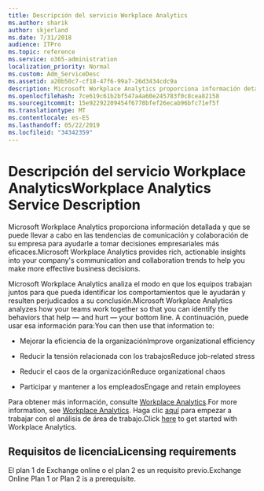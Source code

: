 ```yaml
---
title: Descripción del servicio Workplace Analytics
ms.author: sharik
author: skjerland
ms.date: 7/31/2018
audience: ITPro
ms.topic: reference
ms.service: o365-administration
localization_priority: Normal
ms.custom: Adm_ServiceDesc
ms.assetid: a20b50c7-cf18-47f6-99a7-26d3434cdc9a
description: Microsoft Workplace Analytics proporciona información detallada y que se puede llevar a cabo en las tendencias de comunicación y colaboración de su empresa para ayudarle a tomar decisiones empresariales más eficaces.
ms.openlocfilehash: 7ce619c61b2bf547a4a60e245783f0c8cea82158
ms.sourcegitcommit: 15e92292209454f6778bfef26ecab96bfc71ef5f
ms.translationtype: MT
ms.contentlocale: es-ES
ms.lasthandoff: 05/22/2019
ms.locfileid: "34342359"
---
```

# <a name="workplace-analytics-service-description"></a><span data-ttu-id="19471-103">Descripción del servicio Workplace Analytics</span><span class="sxs-lookup"><span data-stu-id="19471-103">Workplace Analytics Service Description</span></span>

<span data-ttu-id="19471-104">Microsoft Workplace Analytics proporciona información detallada y que se puede llevar a cabo en las tendencias de comunicación y colaboración de su empresa para ayudarle a tomar decisiones empresariales más eficaces.</span><span class="sxs-lookup"><span data-stu-id="19471-104">Microsoft Workplace Analytics provides rich, actionable insights into your company's communication and collaboration trends to help you make more effective business decisions.</span></span>
  
<span data-ttu-id="19471-105">Microsoft Workplace Analytics analiza el modo en que los equipos trabajan juntos para que pueda identificar los comportamientos que le ayudarán y resulten perjudicados a su conclusión.</span><span class="sxs-lookup"><span data-stu-id="19471-105">Microsoft Workplace Analytics analyzes how your teams work together so that you can identify the behaviors that help — and hurt — your bottom line.</span></span> <span data-ttu-id="19471-106">A continuación, puede usar esa información para:</span><span class="sxs-lookup"><span data-stu-id="19471-106">You can then use that information to:</span></span> 
  
- <span data-ttu-id="19471-107">Mejorar la eficiencia de la organización</span><span class="sxs-lookup"><span data-stu-id="19471-107">Improve organizational efficiency</span></span>
    
- <span data-ttu-id="19471-108">Reducir la tensión relacionada con los trabajos</span><span class="sxs-lookup"><span data-stu-id="19471-108">Reduce job-related stress</span></span>
    
- <span data-ttu-id="19471-109">Reducir el caos de la organización</span><span class="sxs-lookup"><span data-stu-id="19471-109">Reduce organizational chaos</span></span>
    
- <span data-ttu-id="19471-110">Participar y mantener a los empleados</span><span class="sxs-lookup"><span data-stu-id="19471-110">Engage and retain employees</span></span>
    
<span data-ttu-id="19471-111">Para obtener más información, consulte [Workplace Analytics](https://go.microsoft.com/fwlink/?linkid=852492).</span><span class="sxs-lookup"><span data-stu-id="19471-111">For more information, see [Workplace Analytics](https://go.microsoft.com/fwlink/?linkid=852492).</span></span> <span data-ttu-id="19471-112">Haga clic [aquí](https://docs.microsoft.com/en-us/workplace-analytics/overview/get-started) para empezar a trabajar con el análisis de área de trabajo.</span><span class="sxs-lookup"><span data-stu-id="19471-112">Click [here](https://docs.microsoft.com/en-us/workplace-analytics/overview/get-started) to get started with Workplace Analytics.</span></span> 
  
## <a name="licensing-requirements"></a><span data-ttu-id="19471-113">Requisitos de licencia</span><span class="sxs-lookup"><span data-stu-id="19471-113">Licensing requirements</span></span>

<span data-ttu-id="19471-114">El plan 1 de Exchange online o el plan 2 es un requisito previo.</span><span class="sxs-lookup"><span data-stu-id="19471-114">Exchange Online Plan 1 or Plan 2 is a prerequisite.</span></span>